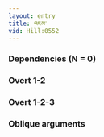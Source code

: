 ```yaml
---
layout: entry
title: འཇམ་
vid: Hill:0552
---
```

### Dependencies (N = 0)


### Overt 1-2


### Overt 1-2-3


### Oblique arguments
